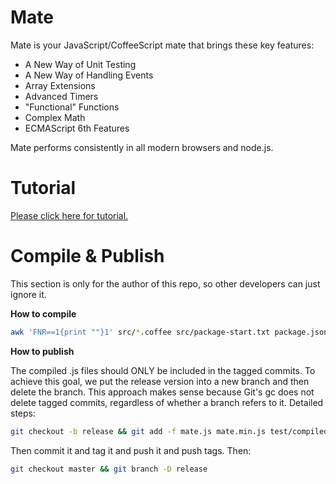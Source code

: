 Mate
====

Mate is your JavaScript/CoffeeScript mate that brings these key features:

- A New Way of Unit Testing
- A New Way of Handling Events
- Array Extensions
- Advanced Timers
- "Functional" Functions
- Complex Math
- ECMAScript 6th Features

Mate performs consistently in all modern browsers and node.js.

Tutorial
====

[Please click here for tutorial.](http://zhanzhenzhen.github.io/project-tutorials/mate/)

Compile & Publish
====

This section is only for the author of this repo, so other developers can just ignore it.

**How to compile**

```bash
awk 'FNR==1{print ""}1' src/*.coffee src/package-start.txt package.json src/package-end.txt | node_modules/coffee-script/bin/coffee -cs > mate.js && node_modules/uglify-js/bin/uglifyjs mate.js -o mate.min.js -m --screw-ie8 --comments && awk 'FNR==1{print ""}1' test/*.coffee | node_modules/coffee-script/bin/coffee -cs > test/compiled.js && awk 'FNR==1{print ""}1' test-test/*.coffee | node_modules/coffee-script/bin/coffee -cs > test-test/compiled.js
```

**How to publish**

The compiled .js files should ONLY be included in the tagged commits. To achieve this goal, we put the release version into a new branch and then delete the branch. This approach makes sense because Git's gc does not delete tagged commits, regardless of whether a branch refers to it. Detailed steps:

```bash
git checkout -b release && git add -f mate.js mate.min.js test/compiled.js test-test/compiled.js
```

Then commit it and tag it and push it and push tags. Then:

```bash
git checkout master && git branch -D release
```
